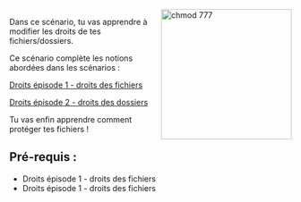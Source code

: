 
<img src="./assets/chmod777.png" alt="chmod 777" width="233" style="float:right"/>

Dans ce scénario, tu vas apprendre à modifier les droits de tes fichiers/dossiers.

Ce scénario complète les notions abordées dans les scénarios :

[Droits épisode 1 - droits des fichiers](https://www.katacoda.com/jrobert/courses/2-decoupage-a-trier/droits_fichiers "link to scenario droits_fichiers")

[Droits épisode 2 - droits des dossiers](https://www.katacoda.com/jrobert/courses/2-decoupage-a-trier/droits_fichiers "link to scenario droits_dossiers")

Tu vas enfin apprendre comment protéger tes fichiers !




## Pré-requis :

* Droits épisode 1 - droits des fichiers
* Droits épisode 1 - droits des fichiers
